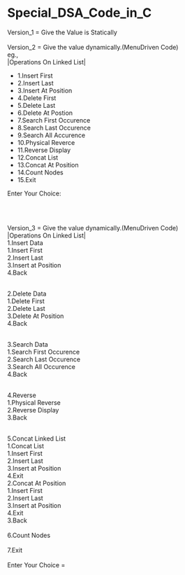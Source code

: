 # Special_DSA_Code_in_C
Version_1 = Give the Value is Statically
<br><br>
Version_2 = Give the value dynamically.(MenuDriven Code)
<br>eg.,<br>
|Operations On Linked List|<br>
<list>
<ul style: "list-style-type:none">
 <li>1.Insert First</li>
 <li>2.Insert Last</li>
 <li>3.Insert At Position</li>
 <li>4.Delete First</li>
 <li>5.Delete Last</li>
 <li>6.Delete At Postion</li>
 <li>7.Search First Occurence</li>
 <li>8.Search Last Occurence</li>
 <li>9.Search All Accurence</li>
<li>10.Physical Reverce</li>
<li>11.Reverse Display</li>
<li>12.Concat List</li>
<li>13.Concat At Position</li>
<li>14.Count Nodes</li>
<li>15.Exit</li>
 </ul>
 </list>

Enter Your Choice:

 
<br>
<br>

Version_3 = Give the value dynamically.(MenuDriven Code)
<br>
|Operations On Linked List|<br>
1.Insert Data<br>
              1.Insert First<br>
              2.Insert Last<br>
              3.Insert at Position<br>
              4.Back<br><br>

2.Delete Data<br>
              1.Delete First<br>
              2.Delete Last<br>
              3.Delete At Position<br>
              4.Back<br><br>
    
3.Search Data<br>
              1.Search First Occurence<br>
              2.Search Last Occurence<br>
              3.Search All Occurence<br>
              4.Back<br><br>

4.Reverse<br>
              1.Physical Reverse<br>
              2.Reverse Display<br>
              3.Back<br><br>

5.Concat Linked List<br>
              1.Concat List<br>
                            1.Insert First<br>
                            2.Insert Last<br>
                            3.Insert at Position<br>
                            4.Exit<br>
              2.Concat At Position<br>
                            1.Insert First<br>
                            2.Insert Last<br>
                            3.Insert at Position<br>
                            4.Exit<br>
              3.Back<br><br>
6.Count Nodes<br><br>
7.Exit<br><br>
Enter Your Choice =
<br>
